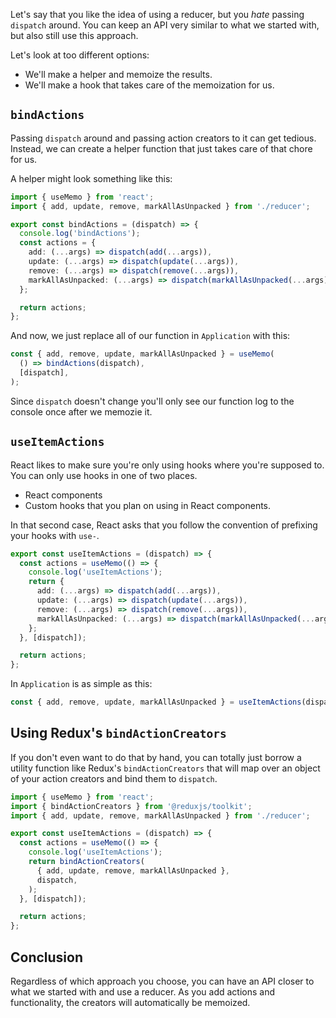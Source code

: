 Let's say that you like the idea of using a reducer, but you _hate_ passing `dispatch` around. You can keep an API very similar to what we started with, but also still use this approach.

Let's look at too different options:

- We'll make a helper and memoize the results.
- We'll make a hook that takes care of the memoization for us.

## `bindActions`

Passing `dispatch` around and passing action creators to it can get tedious. Instead, we can create a helper function that just takes care of that chore for us.

A helper might look something like this:

```ts
import { useMemo } from 'react';
import { add, update, remove, markAllAsUnpacked } from './reducer';

export const bindActions = (dispatch) => {
  console.log('bindActions');
  const actions = {
    add: (...args) => dispatch(add(...args)),
    update: (...args) => dispatch(update(...args)),
    remove: (...args) => dispatch(remove(...args)),
    markAllAsUnpacked: (...args) => dispatch(markAllAsUnpacked(...args)),
  };

  return actions;
};
```

And now, we just replace all of our function in `Application` with this:

```ts
const { add, remove, update, markAllAsUnpacked } = useMemo(
  () => bindActions(dispatch),
  [dispatch],
);
```

Since `dispatch` doesn't change you'll only see our function log to the console once after we memozie it.

## `useItemActions`

React likes to make sure you're only using hooks where you're supposed to. You can only use hooks in one of two places.

- React components
- Custom hooks that you plan on using in React components.

In that second case, React asks that you follow the convention of prefixing your hooks with `use-`.

```ts
export const useItemActions = (dispatch) => {
  const actions = useMemo(() => {
    console.log('useItemActions');
    return {
      add: (...args) => dispatch(add(...args)),
      update: (...args) => dispatch(update(...args)),
      remove: (...args) => dispatch(remove(...args)),
      markAllAsUnpacked: (...args) => dispatch(markAllAsUnpacked(...args)),
    };
  }, [dispatch]);

  return actions;
};
```

In `Application` is as simple as this:

```ts
const { add, remove, update, markAllAsUnpacked } = useItemActions(dispatch);
```

## Using Redux's `bindActionCreators`

If you don't even want to do that by hand, you can totally just borrow a utility function like Redux's `bindActionCreators` that will map over an object of your action creators and bind them to `dispatch`.

```ts
import { useMemo } from 'react';
import { bindActionCreators } from '@reduxjs/toolkit';
import { add, update, remove, markAllAsUnpacked } from './reducer';

export const useItemActions = (dispatch) => {
  const actions = useMemo(() => {
    console.log('useItemActions');
    return bindActionCreators(
      { add, update, remove, markAllAsUnpacked },
      dispatch,
    );
  }, [dispatch]);

  return actions;
};
```

## Conclusion

Regardless of which approach you choose, you can have an API closer to what we started with and use a reducer. As you add actions and functionality, the creators will automatically be memoized.